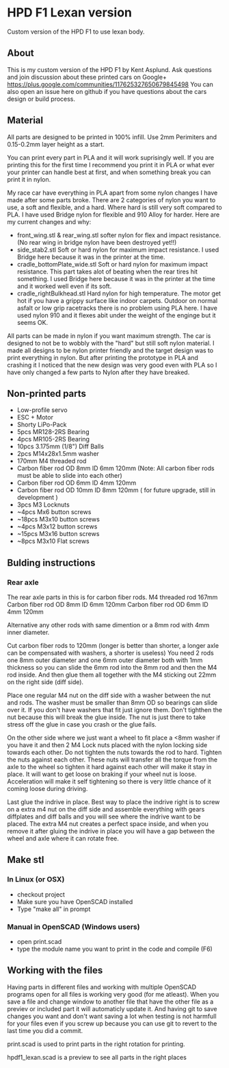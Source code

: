 # HPD F1 Lexan version
Custom version of the HPD F1 to use lexan body. 

## About
This is my custom version of the HPD F1 by Kent Asplund. Ask questions and join discussion about these printed cars on Google+ https://plus.google.com/communities/117625327650679845498 You can also open an issue here on github if you have questions about the cars design or build process. 

## Material

All parts are designed to be printed in 100% infill. Use 2mm Perimiters and 0.15-0.2mm layer height as a start. 

You can print every part in PLA and it will work suprisingly well. If you are printing this for the first time I recommend you print it in PLA or what ever your printer can handle best at first, and when something break you can print it in nylon.   

My race car have everything in PLA apart from some nylon changes I have made after some parts broke. There are 2 categories of nylon you want to use, a soft and flexible, and a hard. Where hard is still very soft compared to PLA. I have used Bridge nylon for flexible and 910 Alloy for harder. Here are my current changes and why:

* front_wing.stl & rear_wing.stl softer nylon for flex and impact resistance. (No rear wing in bridge nylon have been destroyed yet!!) 
* side_stab2.stl Soft or hard nylon for maximum impact resistance. I used Bridge here because it was in the printer at the time. 
* cradle_bottomPlate_wide.stl Soft or hard nylon for maximum impact resistance. This part takes alot of beating when the rear tires hit something. I used Bridge here because it was in the printer at the time and it worked well even if its soft.
* cradle_rightBulkhead.stl Hard nylon for high temperature. The motor get hot if you have a grippy surface like indoor carpets. Outdoor on normal asfalt or low grip racetracks there is no problem using PLA here. I have used nylon 910 and it flexes abit under the weight of the enginge but it seems OK. 

All parts can be made in nylon if you want maximum strength. The car is designed to not be to wobbly with the "hard" but still soft nylon material. I made all designs to be nylon printer friendly and the target design was to print everything in nylon. But after printing the prototype in PLA and crashing it I noticed that the new design was very good even with PLA so I have only changed a few parts to Nylon after they have breaked. 


## Non-printed parts
* Low-profile servo
* ESC + Motor
* Shorty LiPo-Pack
* 5pcs MR128-2RS Bearing
* 4pcs MR105-2RS Bearing
* 10pcs 3.175mm (1/8") Diff Balls
* 2pcs M14x28x1.5mm washer
* 170mm M4 threaded rod
* Carbon fiber rod OD 8mm ID 6mm 120mm (Note: All carbon fiber rods must be able to slide into each other)
* Carbon fiber rod OD 6mm ID 4mm 120mm
* Carbon fiber rod OD 10mm ID 8mm 120mm ( for future upgrade, still in development ) 
* 3pcs M3 Locknuts
* ~4pcs Mx6 button screws
* ~18pcs M3x10 button screws
* ~4pcs M3x12 button screws
* ~15pcs M3x16 button screws
* ~8pcs M3x10 Flat screws

## Bulding instructions

### Rear axle
The rear axle parts in this is for carbon fiber rods. 
M4 threaded rod 167mm
Carbon fiber rod OD 8mm ID 6mm 120mm
Carbon fiber rod OD 6mm ID 4mm 120mm

Alternative any other rods with same dimention or a 8mm rod with 4mm inner diameter. 

Cut carbon fiber rods to 120mm (longer is better than shorter, a longer axle can be compensated with washers, a shorter is useless)
You need 2 rods one 8mm outer diameter and one 6mm outer diameter both with 1mm thickness so you can slide the 6mm rod into the 8mm rod and then the M4 rod inside. And then glue them all together with the M4 sticking out 22mm on the right side (diff side). 

Place one regular M4 nut on the diff side with a washer between the nut and rods. The washer must be smaller than 8mm OD so bearings can slide over it. If you don't have washers that fit just ignore them. Don't tighthen the nut because this will break the glue inside. The nut is just there to take stress off the glue in case you crash or the glue fails. 

On the other side where we just want a wheel to fit place a <8mm washer if you have it and then 2 M4 Lock nuts placed with the nylon locking side towards each other. Do not tighten the nuts towards the rod to hard. Tighten the nuts against each other. These nuts will transfer all the torque from the axle to the wheel so tighten it hard against each other will make it stay in place. It will want to get loose on braking if your wheel nut is loose. Acceleration will make it self tightening so there is very little chance of it coming loose during driving. 

Last glue the indrive in place. Best way to place the indrive right is to screw on a extra m4 nut on the diff side and assemble everything with gears diffplates and diff balls and you will see where the indrive want to be placed. The extra M4 nut creates a perfect space inside, and when you remove it after gluing the indrive in place you will have a gap between the wheel and axle where it can rotate free. 

## Make stl

### In Linux (or OSX)
* checkout project
* Make sure you have OpenSCAD installed
* Type "make all" in prompt

### Manual in OpenSCAD (Windows users)
* open print.scad
* type the module name you want to print in the code and compile (F6)

## Working with the files
Having parts in different files and working with multiple OpenSCAD programs open for all files is working very good (for me atleast). When you save a file and change window to another file that have the other file as a previev or included part it will automaticly update it. And having git to save changes you want and don't want saving a lot when testing is not harmfull for your files even if you screw up because you can use git to revert to the last time you did a commit. 

print.scad is used to print parts in the right rotation for printing. 

hpdf1_lexan.scad is a preview to see all parts in the right places
